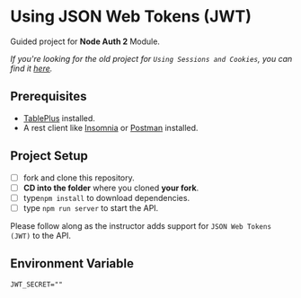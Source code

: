 # Using JSON Web Tokens (JWT)

Guided project for **Node Auth 2** Module.

_If you're looking for the old project for `Using Sessions and Cookies`, you can find it [here](https://github.com/jsonmaur/node-auth2-guided-old)._

## Prerequisites

- [TablePlus](https://tableplus.com) installed.
- A rest client like [Insomnia](https://insomnia.rest/download/) or [Postman](https://www.getpostman.com/downloads/) installed.

## Project Setup

- [ ] fork and clone this repository.
- [ ] **CD into the folder** where you cloned **your fork**.
- [ ] type`npm install` to download dependencies.
- [ ] type `npm run server` to start the API.

Please follow along as the instructor adds support for `JSON Web Tokens (JWT)` to the API.

## Environment Variable

```
JWT_SECRET=""
```
